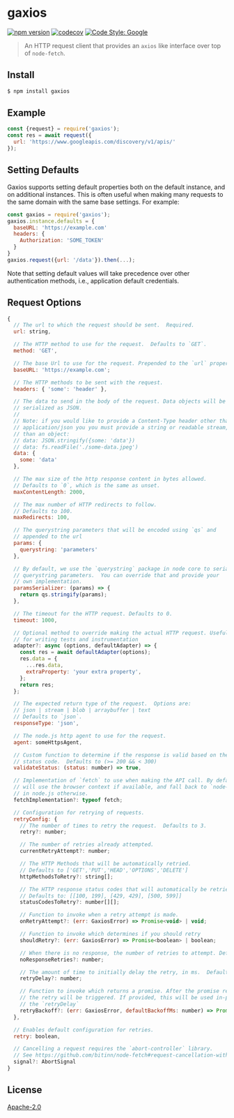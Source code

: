 # gaxios

[![npm version](https://img.shields.io/npm/v/gaxios.svg)](https://www.npmjs.org/package/gaxios)
[![codecov](https://codecov.io/gh/googleapis/gaxios/branch/master/graph/badge.svg)](https://codecov.io/gh/googleapis/gaxios)
[![Code Style: Google](https://img.shields.io/badge/code%20style-google-blueviolet.svg)](https://github.com/google/gts)

> An HTTP request client that provides an `axios` like interface over top of `node-fetch`.

## Install
```sh
$ npm install gaxios
```

## Example

```js
const {request} = require('gaxios');
const res = await request({
  url: 'https://www.googleapis.com/discovery/v1/apis/'
});
```

## Setting Defaults
Gaxios supports setting default properties both on the default instance, and on additional instances. This is often useful when making many requests to the same domain with the same base settings.  For example:

```js
const gaxios = require('gaxios');
gaxios.instance.defaults = {
  baseURL: 'https://example.com'
  headers: {
    Authorization: 'SOME_TOKEN'
  }
}
gaxios.request({url: '/data'}).then(...);
```

Note that setting default values will take precedence
over other authentication methods, i.e., application default credentials.

## Request Options

```js
{
  // The url to which the request should be sent.  Required.
  url: string,

  // The HTTP method to use for the request.  Defaults to `GET`.
  method: 'GET',

  // The base Url to use for the request. Prepended to the `url` property above.
  baseURL: 'https://example.com';

  // The HTTP methods to be sent with the request.
  headers: { 'some': 'header' },

  // The data to send in the body of the request. Data objects will be
  // serialized as JSON.
  //
  // Note: if you would like to provide a Content-Type header other than
  // application/json you you must provide a string or readable stream, rather
  // than an object:
  // data: JSON.stringify({some: 'data'})
  // data: fs.readFile('./some-data.jpeg')
  data: {
    some: 'data'
  },

  // The max size of the http response content in bytes allowed.
  // Defaults to `0`, which is the same as unset.
  maxContentLength: 2000,

  // The max number of HTTP redirects to follow.
  // Defaults to 100.
  maxRedirects: 100,

  // The querystring parameters that will be encoded using `qs` and
  // appended to the url
  params: {
    querystring: 'parameters'
  },

  // By default, we use the `querystring` package in node core to serialize
  // querystring parameters.  You can override that and provide your
  // own implementation.
  paramsSerializer: (params) => {
    return qs.stringify(params);
  },

  // The timeout for the HTTP request. Defaults to 0.
  timeout: 1000,

  // Optional method to override making the actual HTTP request. Useful
  // for writing tests and instrumentation
  adapter?: async (options, defaultAdapter) => {
    const res = await defaultAdapter(options);
    res.data = {
      ...res.data,
      extraProperty: 'your extra property',
    };
    return res;
  };

  // The expected return type of the request.  Options are:
  // json | stream | blob | arraybuffer | text
  // Defaults to `json`.
  responseType: 'json',

  // The node.js http agent to use for the request.
  agent: someHttpsAgent,

  // Custom function to determine if the response is valid based on the
  // status code.  Defaults to (>= 200 && < 300)
  validateStatus: (status: number) => true,

  // Implementation of `fetch` to use when making the API call. By default,
  // will use the browser context if available, and fall back to `node-fetch`
  // in node.js otherwise.
  fetchImplementation?: typeof fetch;

  // Configuration for retrying of requests.
  retryConfig: {
    // The number of times to retry the request.  Defaults to 3.
    retry?: number;

    // The number of retries already attempted.
    currentRetryAttempt?: number;

    // The HTTP Methods that will be automatically retried.
    // Defaults to ['GET','PUT','HEAD','OPTIONS','DELETE']
    httpMethodsToRetry?: string[];

    // The HTTP response status codes that will automatically be retried.
    // Defaults to: [[100, 199], [429, 429], [500, 599]]
    statusCodesToRetry?: number[][];

    // Function to invoke when a retry attempt is made.
    onRetryAttempt?: (err: GaxiosError) => Promise<void> | void;

    // Function to invoke which determines if you should retry
    shouldRetry?: (err: GaxiosError) => Promise<boolean> | boolean;

    // When there is no response, the number of retries to attempt. Defaults to 2.
    noResponseRetries?: number;

    // The amount of time to initially delay the retry, in ms.  Defaults to 100ms.
    retryDelay?: number;

    // Function to invoke which returns a promise. After the promise resolves,
    // the retry will be triggered. If provided, this will be used in-place of
    // the `retryDelay`
    retryBackoff?: (err: GaxiosError, defaultBackoffMs: number) => Promise<void>; 
  },

  // Enables default configuration for retries.
  retry: boolean,

  // Cancelling a request requires the `abort-controller` library.
  // See https://github.com/bitinn/node-fetch#request-cancellation-with-abortsignal
  signal?: AbortSignal
}
```

## License
[Apache-2.0](https://github.com/googleapis/gaxios/blob/master/LICENSE)
